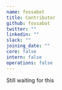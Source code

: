 ```yaml
---
name: fossabot
title: Contributor
github: fossabot
twitter: ""
linkedin: ""
slack: ""
joining_date: ""
core: false
intern: false
operations: false
---
```


Still waiting for this
